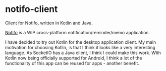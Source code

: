 # notifo-client

Client for Notifo, written in Kotlin and Java.

[Notifo](https://github.com/aksel/notifo) is a WIP cross-platform notification/reminder/memo application.

I have decided to try out Kotlin for the desktop application client. My main motivation for choosing Kotlin, is that I think it looks like a very interesting language. As SocketIO has a Java client, I think I could make this work.
With Kotlin now being officially supported for Android, I think a lot of the functionality of this app can be reused for apps - another benefit.
